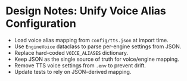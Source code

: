 # Design Notes: Unify Voice Alias Configuration

- Load voice alias mapping from `config/tts.json` at import time.
- Use `EngineVoice` dataclass to parse per-engine settings from JSON.
- Replace hard-coded `VOICE_ALIASES` dictionary.
- Keep JSON as the single source of truth for voice/engine mapping.
- Remove TTS voice settings from `.env` to prevent drift.
- Update tests to rely on JSON-derived mapping.
